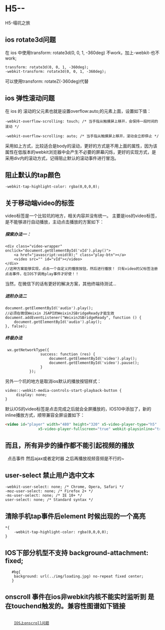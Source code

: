 # H5--
H5-塌坑之旅

## ios rotate3d问题

在 ios 中使用transform: rotate3d(0, 0, 1, -360deg) 不work，加上-webkit-也不work;

```
transform: rotate3d(0, 0, 1, -360deg);
-webkit-transform: rotate3d(0, 0, 1, -360deg);  

```
可以使用transform: rotateZ(-360deg)代替

## ios 弹性滚动问题

在 ios 的 滚动的父元素也就是设置overflow:auto;的元素上面，设置如下值：

```
-webkit-overflow-scrolling: touch; /* 当手指从触摸屏上移开，会保持一段时间的滚动 */

-webkit-overflow-scrolling: auto; /* 当手指从触摸屏上移开，滚动会立即停止 */
```

采用如上方式，比较适合是body的滚动，更好的方式是不用上面的属性，因为该属性在低版本的webkit浏览器中会产生不必要的屏幕闪烁，更好的实现方式，是采用div内的滚动方式，记得阻止默认的滚动事件进行冒泡。

## 阻止默认的tap颜色

```
-webkit-tap-highlight-color: rgba(0,0,0,0);
```
## 关于移动端video的标签

video标签是一个比较坑的地方，相关内容并没有统一。 主要是ios的video标签，是不能够进行自动播放，主动点击播放的方案如下：

##### 探索办法一：
```
<div class="video-wrapper" onclick="document.getElementById('vId').play()">
    <a href="javascript:void(0);" class="play-btn"></a>
    <video src="" id="vId"></video>
</div>
//这种方案能够实现，点击一个自定义的播放按钮，然后进行播放！ 只有video的父标签注册点击事件，在IOS下调用play事件才好使！！
```
当然，在微信下的话有更好的解决方案，其他终端待测试...

##### 进阶办法二
```
document.getElementById('audio').play();
//必须在微信Weixin JSAPI的WeixinJSBridgeReady才能生效
document.addEventListener("WeixinJSBridgeReady", function () {
    document.getElementById('audio').play();
}, false);
```
##### 终极办法

```
 wx.getNetworkType({
                success: function (res) {
                    document.getElementById('video').play();
                    document.getElementById('video').pause();
                }
           });

```

另外一个坑的地方是取消ios默认的播放按钮样式：

```
video::-webkit-media-controls-start-playback-button {
     display: none;
}
```

默认IOS的video标签是点击完成之后就会全屏播放的，IOS10中添加了，新的inline播放方式，顺带兼容全屏设置如下：

```html
<video id="player" width="480" height="320" x5-video-player-type="h5"
               x5-video-player-fullscreen="true" webkit-playsinline="true" playsinline="true">
```

## 而且，所有异步的操作都不能引起视频的播放  
   点击事件 然后ajax或者定时器 之后再播放视频音频是不行的~

## user-select 禁止用户选中文本
	
	-webkit-user-select: none; /* Chrome, Opera, Safari */
    -moz-user-select: none; /* Firefox 2+ */
    -ms-user-select: none; /* IE 10+ */
    user-select: none; /* Standard syntax */
    
    
## 清除手机tap事件后element 时候出现的一个高亮
	 
	*{
		-webkit-tap-highlight-color: rgba(0,0,0,0);
	}   
	 
## IOS下部分机型不支持  background-attachment: fixed;

```
   #bg{
	background: url(../img/loading.jpg) no-repeat fixed center;
   } 

```
	
## onscroll 事件在ios非webkit内核不能实时监听到 是在touchend触发的。兼容性图谱如下链接
<code>
	<a href="https://tstatic.toptest.yidianzixun.com.ks3-cn-beijing.ksyun.com/public/files/A7965370-6C40-4A32-BB41-486A7B77AD911495678400078.png">IOS上onscroll问题</a>
</code>    
